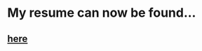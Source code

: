 # My resume can now be found...

## [here](https://docs.google.com/document/d/16jTUl0skOJjJylGxrKB9l3cRgXGahKBXurupQRSn28Y/edit?usp=sharing)
